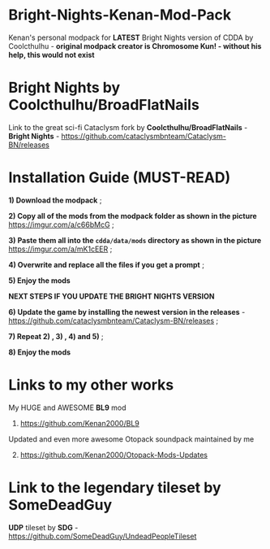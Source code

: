 # Bright-Nights-Kenan-Mod-Pack
Kenan's personal modpack for **LATEST** Bright Nights version of CDDA by Coolcthulhu - **original modpack creator is Chromosome Kun! - without his help, this would not exist** 

# Bright Nights by Coolcthulhu/BroadFlatNails
Link to the great sci-fi Cataclysm fork by **Coolcthulhu/BroadFlatNails** - **Bright Nights** - https://github.com/cataclysmbnteam/Cataclysm-BN/releases

# Installation Guide (MUST-READ)

**1) Download the modpack** ;

**2) Copy all of the mods from the modpack folder as shown in the picture** https://imgur.com/a/c66bMcG ;

**3) Paste them all into the `cdda/data/mods` directory as shown in the picture** https://imgur.com/a/mK1cEER ;

**4) Overwrite and replace all the files if you get a prompt** ;

**5) Enjoy the mods**

**NEXT STEPS IF YOU UPDATE THE BRIGHT NIGHTS VERSION** 

**6) Update the game by installing the newest version in the releases** - https://github.com/cataclysmbnteam/Cataclysm-BN/releases ;

**7) Repeat 2) , 3) , 4) and 5)** ;

**8) Enjoy the mods**

# Links to my other works

My HUGE and AWESOME **BL9** mod

1) https://github.com/Kenan2000/BL9

Updated and even more awesome Otopack soundpack maintained by me

2) https://github.com/Kenan2000/Otopack-Mods-Updates

# Link to the legendary tileset by SomeDeadGuy

**UDP** tileset by **SDG** - https://github.com/SomeDeadGuy/UndeadPeopleTileset

